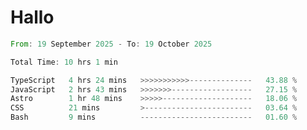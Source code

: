 # Hallo
<!--START_SECTION:waka-->

```rust
From: 19 September 2025 - To: 19 October 2025

Total Time: 10 hrs 1 min

TypeScript   4 hrs 24 mins   >>>>>>>>>>>--------------   43.88 %
JavaScript   2 hrs 43 mins   >>>>>>>------------------   27.15 %
Astro        1 hr 48 mins    >>>>>--------------------   18.06 %
CSS          21 mins         >------------------------   03.64 %
Bash         9 mins          -------------------------   01.60 %
```

<!--END_SECTION:waka-->
